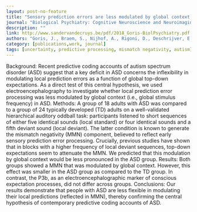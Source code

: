 ```yaml
---
layout: post-no-feature
title: "Sensory prediction errors are less modulated by global context in autism spectrum disorder"
journal: "Biological Psychiatry: Cognitive Neuroscience and Neuroimaging"
description: ""
link: http://www.sandervandecruys.be/pdf/2018_Goris-BiolPsychiatry.pdf
authors: "Goris, J., Braem, S., Nijhof, A., Rigoni, D., Deschrijver, E., Van de Cruys, S., Wiersema, R., Brass, M"
category: [publications,work, journal]
tags: [uncertainty, predictive processing, mismatch negativity, autism]
---
```

Background: Recent predictive coding accounts of autism spectrum disorder (ASD) suggest that a key deficit in ASD concerns the inflexibility in modulating local prediction errors as a function of global top-down expectations. As a direct test of this central hypothesis, we used electroencephalography to investigate whether local prediction error processing was less modulated by global context (i.e., global stimulus frequency) in ASD.
Methods: A group of 18 adults with ASD was compared to a group of 24 typically developed (TD) adults on a well-validated hierarchical auditory oddball task: participants listened to short sequences of either five identical sounds (local standard) or four identical sounds and a fifth deviant sound (local deviant). The latter condition is known to generate the mismatch negativity (MMN) component, believed to reflect early sensory prediction error processing. Crucially, previous studies have shown that in blocks with a higher frequency of local deviant sequences, top-down expectations seem to attenuate the MMN. We predicted that this modulation by global context would be less pronounced in the ASD group. Results: Both groups showed a MMN that was modulated by global context. However, this effect was smaller in the ASD group as compared to the TD group. In contrast, the P3b, as an electroencephalographic marker of conscious expectation processes, did not differ across groups.
Conclusions: Our results demonstrate that people with ASD are less flexible in modulating their local predictions (reflected in MMN), thereby confirming the central hypothesis of contemporary predictive coding accounts of ASD.
